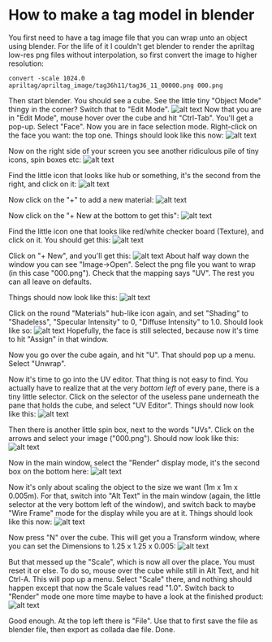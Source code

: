 # How to make a tag model in blender

You first need to have a tag image file that you can wrap unto an
object using blender. For the life of it I couldn't get blender to
render the apriltag low-res png files without interpolation, so
first convert the image to higher resolution:

    convert -scale 1024.0 apriltag/apriltag_image/tag36h11/tag36_11_00000.png 000.png


Then start blender. You should see a cube. See the little tiny "Object
Mode" thingy in the corner? Switch that to "Edit Mode".
![alt text](blender_1.png)
Now that you are in "Edit Mode", mouse hover over the cube and hit
"Ctrl-Tab". You'll get a pop-up. Select "Face". Now you are in face
selection mode. Right-click on the face you want: the top one.
Things should look like this now:
![alt text](blender_2.png)

Now on the right side of your screen you see another ridiculous pile
of tiny icons, spin boxes etc:
![alt text](blender_3.png)

Find the little icon that looks like hub or something, it's the second
from the right, and click on it:
![alt text](blender_4.png)

Now click on the "+" to add a new material:
![alt text](blender_5.png)

Now click on the "+ New at the bottom to get this":
![alt text](blender_6.png)

Find the little icon one that looks like red/white checker board (Texture), and
click on it. You should get this:
![alt text](blender_7.png)

Click on "+ New", and you'll get this:
![alt text](blender_8.png)
About half way down the window you can see "Image->Open". Select the
png file you want to wrap (in this case "000.png"). Check that the
mapping says "UV". The rest you can all leave on defaults.

Things should now look like this:
![alt text](blender_9.png)

Click on the round "Materials" hub-like icon again, and set "Shading"
to "Shadeless", "Specular Intensity" to 0, "Diffuse Intensity" to
1.0. Should look like so:
![alt text](blender_10.png)
Hopefully, the face is still selected, because now it's time to hit
"Assign" in that window.

Now you go over the cube again, and hit "U". That should pop up a
menu. Select "Unwrap".

Now it's time to go into the UV editor. That thing is not easy to
find. You actually have to realize that at the very *bottom left* of every
pane, there is a tiny little selector. Click on the selector of the
useless pane underneath the pane that holds the cube, and select "UV
Editor". Things should now look like this:
![alt text](blender_11.png)

Then there is another little spin box, next to the words "UVs". Click
on the arrows and select your image ("000.png"). Should now look like
this:
![alt text](blender_12.png)

Now in the main window, select the "Render" display mode, it's the second
box on the bottom here:
![alt text](blender_13.png)

Now it's only about scaling the object to the size we want (1m x 1m x
0.005m). For that, switch into "Alt Text" in the main window
(again, the little selector at the very bottom left of the window),
and switch back to maybe "Wire Frame" mode for the display while you
are at it. Things should look like this now:
![alt text](blender_14.png)

Now press "N" over the cube. This will get you a Transform window,
where you can set the Dimensions to 1.25 x 1.25 x 0.005:
![alt text](blender_15.png)

But that messed up the "Scale", which is now all over the place. You
must reset it or else. To do so, mouse over the cube while still in
Alt Text, and hit Ctrl-A. This will pop up a menu. Select "Scale"
there, and nothing should happen except that now the  Scale values
read "1.0". Switch back to "Render" mode one more time maybe to have a
look at the finished product:
![alt text](blender_16.png)

Good enough. At the top left there is "File". Use that to first save
the file as blender file, then export as collada dae file. Done.

